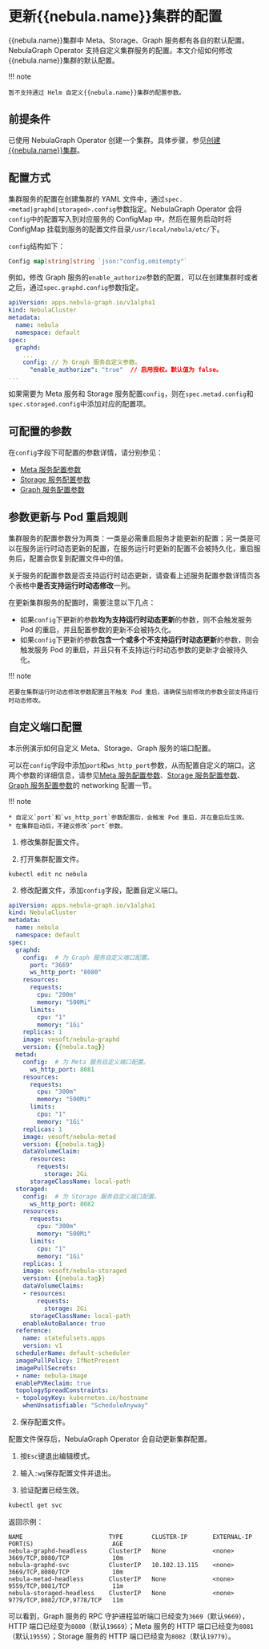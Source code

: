 # 更新{{nebula.name}}集群的配置

{{nebula.name}}集群中 Meta、Storage、Graph 服务都有各自的默认配置。NebulaGraph Operator 支持自定义集群服务的配置。本文介绍如何修改{{nebula.name}}集群的默认配置。

!!! note

    暂不支持通过 Helm 自定义{{nebula.name}}集群的配置参数。

## 前提条件

已使用 NebulaGraph Operator 创建一个集群。具体步骤，参见[创建{{nebula.name}}集群](4.1.installation/4.1.1.cluster-install.md)。

## 配置方式

集群服务的配置在创建集群的 YAML 文件中，通过`spec.<metad|graphd|storaged>.config`参数指定。NebulaGraph Operator 会将`config`中的配置写入到对应服务的 ConfigMap 中，然后在服务启动时将 ConfigMap 挂载到服务的配置文件目录`/usr/local/nebula/etc/`下。

`config`结构如下：

```go
Config map[string]string `json:"config,omitempty"`
```

例如，修改 Graph 服务的`enable_authorize`参数的配置，可以在创建集群时或者之后，通过`spec.graphd.config`参数指定。

```yaml
apiVersion: apps.nebula-graph.io/v1alpha1
kind: NebulaCluster
metadata:
  name: nebula
  namespace: default
spec:
  graphd:
    ...
    config: // 为 Graph 服务自定义参数。
      "enable_authorize": "true"  // 启用授权。默认值为 false。
...
```

如果需要为 Meta 服务和 Storage 服务配置`config`，则在`spec.metad.config`和`spec.storaged.config`中添加对应的配置项。

## 可配置的参数

在`config`字段下可配置的参数详情，请分别参见：
- [Meta 服务配置参数](../../5.configurations-and-logs/1.configurations/2.meta-config.md)
- [Storage 服务配置参数](../../5.configurations-and-logs/1.configurations/4.storage-config.md)
- [Graph 服务配置参数](../../5.configurations-and-logs/1.configurations/3.graph-config.md)

## 参数更新与 Pod 重启规则

集群服务的配置参数分为两类：一类是必需重启服务才能更新的配置；另一类是可以在服务运行时动态更新的配置，在服务运行时更新的配置不会被持久化，重启服务后，配置会恢复到配置文件中的值。

关于服务的配置参数是否支持运行时动态更新，请查看上述服务配置参数详情页各个表格中**是否支持运行时动态修改**一列。

在更新集群服务的配置时，需要注意以下几点：

- 如果`config`下更新的参数**均为支持运行时动态更新**的参数，则不会触发服务 Pod 的重启，并且配置参数的更新不会被持久化。
- 如果`config`下更新的参数**包含一个或多个不支持运行时动态更新**的参数，则会触发服务 Pod 的重启，并且只有不支持运行时动态参数的更新才会被持久化。

!!! note

    若要在集群运行时动态修改参数配置且不触发 Pod 重启，请确保当前修改的参数全部支持运行时动态修改。


## 自定义端口配置

本示例演示如何自定义 Meta、Storage、Graph 服务的端口配置。

可以在`config`字段中添加`port`和`ws_http_port`参数，从而配置自定义的端口。这两个参数的详细信息，请参见[Meta 服务配置参数](../../5.configurations-and-logs/1.configurations/2.meta-config.md)、[Storage 服务配置参数](../../5.configurations-and-logs/1.configurations/4.storage-config.md)、[Graph 服务配置参数](../../5.configurations-and-logs/1.configurations/3.graph-config.md)的 networking 配置一节。

!!! note

    * 自定义`port`和`ws_http_port`参数配置后，会触发 Pod 重启，并在重启后生效。 
    * 在集群启动后，不建议修改`port`参数。

1. 修改集群配置文件。

  1. 打开集群配置文件。
   
  ```
  kubectl edit nc nebula
  ```

  2. 修改配置文件，添加`config`字段，配置自定义端口。

  ```yaml
  apiVersion: apps.nebula-graph.io/v1alpha1
  kind: NebulaCluster
  metadata:
    name: nebula
    namespace: default
  spec:
    graphd:
      config:  # 为 Graph 服务自定义端口配置。
        port: "3669"
        ws_http_port: "8080"
      resources:
        requests:
          cpu: "200m"
          memory: "500Mi"
        limits:
          cpu: "1"
          memory: "1Gi"
      replicas: 1
      image: vesoft/nebula-graphd
      version: {{nebula.tag}}
    metad: 
      config:  # 为 Meta 服务自定义端口配置。
        ws_http_port: 8081
      resources:
        requests:
          cpu: "300m"
          memory: "500Mi"
        limits:
          cpu: "1"
          memory: "1Gi"
      replicas: 1
      image: vesoft/nebula-metad
      version: {{nebula.tag}}
      dataVolumeClaim:
        resources:
          requests:
            storage: 2Gi
        storageClassName: local-path
    storaged:  
      config:  # 为 Storage 服务自定义端口配置。
        ws_http_port: 8082
      resources:
        requests:
          cpu: "300m"
          memory: "500Mi"
        limits:
          cpu: "1"
          memory: "1Gi"
      replicas: 1
      image: vesoft/nebula-storaged
      version: {{nebula.tag}}
      dataVolumeClaims:
      - resources:
          requests:
            storage: 2Gi
        storageClassName: local-path
      enableAutoBalance: true
    reference:
      name: statefulsets.apps
      version: v1
    schedulerName: default-scheduler
    imagePullPolicy: IfNotPresent
    imagePullSecrets:
    - name: nebula-image
    enablePVReclaim: true
    topologySpreadConstraints:
    - topologyKey: kubernetes.io/hostname
      whenUnsatisfiable: "ScheduleAnyway"
  ```

2. 保存配置文件。
  
  配置文件保存后，NebulaGraph Operator 会自动更新集群配置。

  1. 按`Esc`键退出编辑模式。
  2. 输入`:wq`保存配置文件并退出。

3. 验证配置已经生效。

  ```bash
  kubectl get svc
  ```

  返回示例：
  
  ```
  NAME                        TYPE        CLUSTER-IP       EXTERNAL-IP   PORT(S)                      AGE
  nebula-graphd-headless      ClusterIP   None             <none>        3669/TCP,8080/TCP            10m
  nebula-graphd-svc           ClusterIP   10.102.13.115    <none>        3669/TCP,8080/TCP            10m
  nebula-metad-headless       ClusterIP   None             <none>        9559/TCP,8081/TCP            11m
  nebula-storaged-headless    ClusterIP   None             <none>        9779/TCP,8082/TCP,9778/TCP   11m
  ```

  可以看到，Graph 服务的 RPC 守护进程监听端口已经变为`3669`（默认`9669`），HTTP 端口已经变为`8080`（默认`19669`）；Meta 服务的 HTTP 端口已经变为`8081`（默认`19559`）；Storage 服务的 HTTP 端口已经变为`8082`（默认`19779`）。




